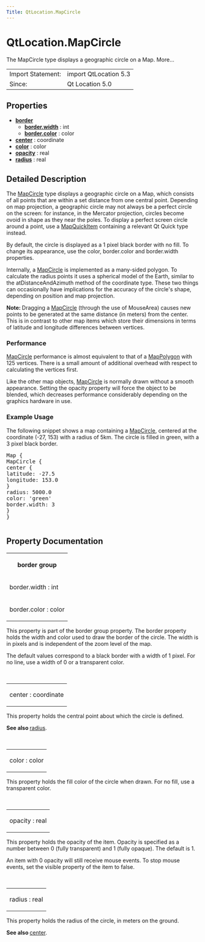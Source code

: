 ```yaml
---
Title: QtLocation.MapCircle
---
```


# QtLocation.MapCircle

<span class="subtitle"></span>
<!-- $$$MapCircle-brief -->
<p>The MapCircle type displays a geographic circle on a Map. More...</p>
<!-- @@@MapCircle -->
<table class="alignedsummary">
<tr><td class="memItemLeft rightAlign topAlign"> Import Statement:</td><td class="memItemRight bottomAlign"> import QtLocation 5.3</td></tr><tr><td class="memItemLeft rightAlign topAlign"> Since:</td><td class="memItemRight bottomAlign">  Qt Location 5.0</td></tr></table><ul>
</ul>
<h2 id="properties">Properties</h2>
<ul>
<li class="fn"><b><b><a href="QtLocation.MapCircle.md#border-prop">border</a></b></b><ul>
<li class="fn"><b><b><a href="QtLocation.MapCircle.md#border.width-prop">border.width</a></b></b> : int</li>
<li class="fn"><b><b><a href="QtLocation.MapCircle.md#border.color-prop">border.color</a></b></b> : color</li>
</ul>
</li>
<li class="fn"><b><b><a href="QtLocation.MapCircle.md#center-prop">center</a></b></b> : coordinate</li>
<li class="fn"><b><b><a href="QtLocation.MapCircle.md#color-prop">color</a></b></b> : color</li>
<li class="fn"><b><b><a href="QtLocation.MapCircle.md#opacity-prop">opacity</a></b></b> : real</li>
<li class="fn"><b><b><a href="QtLocation.MapCircle.md#radius-prop">radius</a></b></b> : real</li>
</ul>
<!-- $$$MapCircle-description -->
<h2 id="details">Detailed Description</h2>
</p>
<p>The <a href="QtLocation.MapCircle.md">MapCircle</a> type displays a geographic circle on a Map, which consists of all points that are within a set distance from one central point. Depending on map projection, a geographic circle may not always be a perfect circle on the screen: for instance, in the Mercator projection, circles become ovoid in shape as they near the poles. To display a perfect screen circle around a point, use a <a href="QtLocation.MapQuickItem.md">MapQuickItem</a> containing a relevant Qt Quick type instead.</p>
<p>By default, the circle is displayed as a 1 pixel black border with no fill. To change its appearance, use the color, border.color and border.width properties.</p>
<p>Internally, a <a href="QtLocation.MapCircle.md">MapCircle</a> is implemented as a many-sided polygon. To calculate the radius points it uses a spherical model of the Earth, similar to the atDistanceAndAzimuth method of the coordinate type. These two things can occasionally have implications for the accuracy of the circle's shape, depending on position and map projection.</p>
<p><b>Note: </b>Dragging a <a href="QtLocation.MapCircle.md">MapCircle</a> (through the use of MouseArea) causes new points to be generated at the same distance (in meters) from the center. This is in contrast to other map items which store their dimensions in terms of latitude and longitude differences between vertices.</p>
<h3 >Performance</h3>
<p><a href="QtLocation.MapCircle.md">MapCircle</a> performance is almost equivalent to that of a <a href="QtLocation.MapPolygon.md">MapPolygon</a> with 125 vertices. There is a small amount of additional overhead with respect to calculating the vertices first.</p>
<p>Like the other map objects, <a href="QtLocation.MapCircle.md">MapCircle</a> is normally drawn without a smooth appearance. Setting the opacity property will force the object to be blended, which decreases performance considerably depending on the graphics hardware in use.</p>
<h3 >Example Usage</h3>
<p>The following snippet shows a map containing a <a href="QtLocation.MapCircle.md">MapCircle</a>, centered at the coordinate (-27, 153) with a radius of 5km. The circle is filled in green, with a 3 pixel black border.</p>
<pre class="cpp">Map {
MapCircle {
center {
latitude: <span class="operator">-</span><span class="number">27.5</span>
longitude: <span class="number">153.0</span>
}
radius: <span class="number">5000.0</span>
color: <span class="char">'green'</span>
border<span class="operator">.</span>width: <span class="number">3</span>
}
}</pre>
<p class="centerAlign"><img src="../../../../media/api-mapcircle.png" alt="" /></p><!-- @@@MapCircle -->
<h2>Property Documentation</h2>
<!-- $$$border -->
<table class="qmlname"><tr valign="top" id="border-prop"><th class="centerAlign"><p><b>border group</b></p></th></tr><tr valign="top" id="border.width-prop"><td class="tblQmlPropNode"><p><span class="name">border.width</span> : <span class="type">int</span></p></td></tr><tr valign="top" id="border.color-prop"><td class="tblQmlPropNode"><p><span class="name">border.color</span> : <span class="type">color</span></p></td></tr></table><p>This property is part of the border group property. The border property holds the width and color used to draw the border of the circle. The width is in pixels and is independent of the zoom level of the map.</p>
<p>The default values correspond to a black border with a width of 1 pixel. For no line, use a width of 0 or a transparent color.</p>
<!-- @@@border -->
<br/>
<!-- $$$center -->
<table class="qmlname"><tr valign="top" id="center-prop"><td class="tblQmlPropNode"><p><span class="name">center</span> : <span class="type">coordinate</span></p></td></tr></table><p>This property holds the central point about which the circle is defined.</p>
<p><b>See also </b><a href="QtLocation.MapCircle.md#radius-prop">radius</a>.</p>
<!-- @@@center -->
<br/>
<!-- $$$color -->
<table class="qmlname"><tr valign="top" id="color-prop"><td class="tblQmlPropNode"><p><span class="name">color</span> : <span class="type">color</span></p></td></tr></table><p>This property holds the fill color of the circle when drawn. For no fill, use a transparent color.</p>
<!-- @@@color -->
<br/>
<!-- $$$opacity -->
<table class="qmlname"><tr valign="top" id="opacity-prop"><td class="tblQmlPropNode"><p><span class="name">opacity</span> : <span class="type">real</span></p></td></tr></table><p>This property holds the opacity of the item. Opacity is specified as a number between 0 (fully transparent) and 1 (fully opaque). The default is 1.</p>
<p>An item with 0 opacity will still receive mouse events. To stop mouse events, set the visible property of the item to false.</p>
<!-- @@@opacity -->
<br/>
<!-- $$$radius -->
<table class="qmlname"><tr valign="top" id="radius-prop"><td class="tblQmlPropNode"><p><span class="name">radius</span> : <span class="type">real</span></p></td></tr></table><p>This property holds the radius of the circle, in meters on the ground.</p>
<p><b>See also </b><a href="QtLocation.MapCircle.md#center-prop">center</a>.</p>
<!-- @@@radius -->
<br/>
